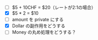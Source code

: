 -[ ] $5 + 10CHF = $20（レートが2:1の場合）
-[x] $5 * 2 = $10
-[ ] amount を private にする
-[x] Dollar の副作用をどうする
-[ ] Money の丸め処理をどうする？